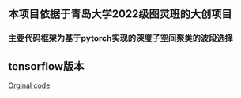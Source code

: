 ## 本项目依据于青岛大学2022级图灵班的大创项目

### 主要代码框架为基于pytorch实现的深度子空间聚类的波段选择

## tensorflow版本
[Orginal code](https://github.com/panji1990/Deep-subspace-clustering-networks).


